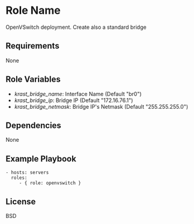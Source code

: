 Role Name
=========

OpenVSwitch deployment. Create also a standard bridge

Requirements
------------
None

Role Variables
--------------
- *krast_bridge_name*: Interface Name (Default "br0")
- *krast_bridge_ip*: Bridge IP (Default "172.16.76.1")
- *krast_bridge_netmask*: Bridge IP's Netmask (Default "255.255.255.0")

Dependencies
------------
None

Example Playbook
----------------

    - hosts: servers
      roles:
         - { role: openvswitch }

License
-------
BSD
